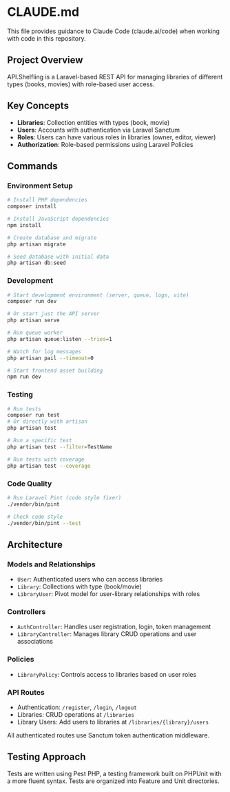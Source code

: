 # CLAUDE.md

This file provides guidance to Claude Code (claude.ai/code) when working with code in this repository.

## Project Overview

API.Shelfling is a Laravel-based REST API for managing libraries of different types (books, movies) with role-based user access.

## Key Concepts

- **Libraries**: Collection entities with types (book, movie) 
- **Users**: Accounts with authentication via Laravel Sanctum
- **Roles**: Users can have various roles in libraries (owner, editor, viewer)
- **Authorization**: Role-based permissions using Laravel Policies

## Commands

### Environment Setup

```bash
# Install PHP dependencies
composer install

# Install JavaScript dependencies
npm install

# Create database and migrate
php artisan migrate

# Seed database with initial data
php artisan db:seed
```

### Development

```bash
# Start development environment (server, queue, logs, vite)
composer run dev

# Or start just the API server
php artisan serve

# Run queue worker
php artisan queue:listen --tries=1

# Watch for log messages
php artisan pail --timeout=0

# Start frontend asset building
npm run dev
```

### Testing

```bash
# Run tests
composer run test
# Or directly with artisan
php artisan test

# Run a specific test
php artisan test --filter=TestName

# Run tests with coverage
php artisan test --coverage
```

### Code Quality

```bash
# Run Laravel Pint (code style fixer)
./vendor/bin/pint

# Check code style
./vendor/bin/pint --test
```

## Architecture

### Models and Relationships

- `User`: Authenticated users who can access libraries
- `Library`: Collections with type (book/movie)
- `LibraryUser`: Pivot model for user-library relationships with roles

### Controllers

- `AuthController`: Handles user registration, login, token management
- `LibraryController`: Manages library CRUD operations and user associations

### Policies

- `LibraryPolicy`: Controls access to libraries based on user roles

### API Routes

- Authentication: `/register`, `/login`, `/logout`
- Libraries: CRUD operations at `/libraries`
- Library Users: Add users to libraries at `/libraries/{library}/users`

All authenticated routes use Sanctum token authentication middleware.

## Testing Approach

Tests are written using Pest PHP, a testing framework built on PHPUnit with a more fluent syntax. Tests are organized into Feature and Unit directories.